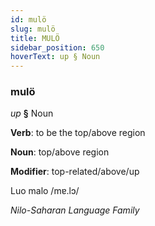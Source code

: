```yaml
---
id: mulö
slug: mulö
title: MULÖ
sidebar_position: 650
hoverText: up § Noun
---
```


### mulö

*up* **§** Noun

**Verb**: to be the top/above region

**Noun**: top/above region

**Modifier**: top-related/above/up

Luo malo /mɐ.lɔ/

*Nilo-Saharan Language Family*